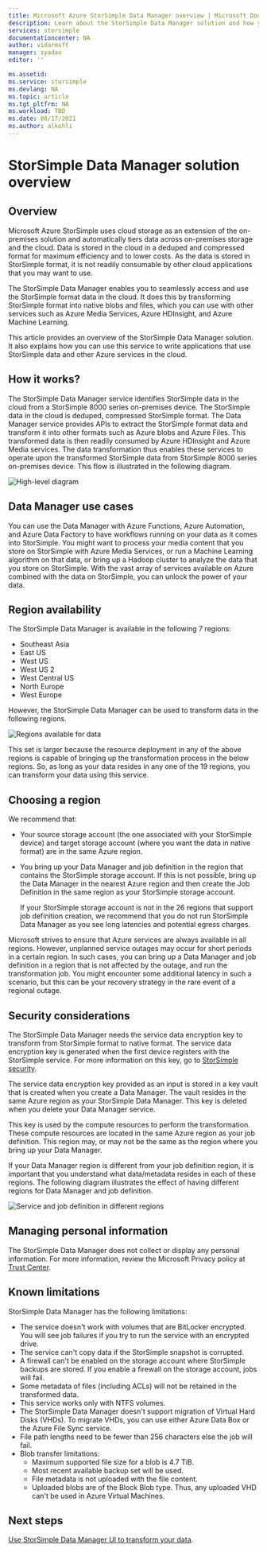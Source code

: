 ```yaml
---
title: Microsoft Azure StorSimple Data Manager overview | Microsoft Docs
description: Learn about the StorSimple Data Manager solution and how you can use this service to write applications that use StorSimple data and other Azure services.
services: storsimple
documentationcenter: NA
author: vidarmsft
manager: syadav
editor: ''

ms.assetid: 
ms.service: storsimple
ms.devlang: NA
ms.topic: article
ms.tgt_pltfrm: NA
ms.workload: TBD
ms.date: 08/17/2021
ms.author: alkohli
---
```


# StorSimple Data Manager solution overview

## Overview

Microsoft Azure StorSimple uses cloud storage as an extension of the on-premises solution and automatically tiers data across on-premises storage and the cloud. Data is stored in the cloud in a deduped and compressed format for maximum efficiency and to lower costs. As the data is stored in StorSimple format, it is not readily consumable by other cloud applications that you may want to use.

The StorSimple Data Manager enables you to seamlessly access and use the StorSimple format data in the cloud. It does this by transforming StorSimple format into native blobs and files, which you can use with other services such as Azure Media Services, Azure HDInsight, and Azure Machine Learning.

This article provides an overview of the StorSimple Data Manager solution. It also explains how you can use this service to write applications that use StorSimple data and other Azure services in the cloud.

## How it works?

The StorSimple Data Manager service identifies StorSimple data in the cloud from a StorSimple 8000 series on-premises device. The StorSimple data in the cloud is deduped, compressed StorSimple format. The Data Manager service provides APIs to extract the StorSimple format data and transform it into other formats such as Azure blobs and Azure Files. This transformed data is then readily consumed by Azure HDInsight and Azure Media services. The data transformation thus enables these services to operate upon the transformed StorSimple data from StorSimple 8000 series on-premises device. This flow is illustrated in the following diagram.

![High-level diagram](./media/storsimple-data-manager-overview/storsimple-data-manager-overview2.png)


## Data Manager use cases

You can use the Data Manager with Azure Functions, Azure Automation, and Azure Data Factory to have workflows running on your data as it comes into StorSimple. You might want to process your media content that you store on StorSimple with Azure Media Services, or run a Machine Learning algorithm on that data, or bring up a Hadoop cluster to analyze the data that you store on StorSimple. With the vast array of services available on Azure combined with the data on StorSimple, you can unlock the power of your data.


## Region availability

The StorSimple Data Manager is available in the following 7 regions:

 - Southeast Asia
 - East US
 - West US
 - West US 2
 - West Central US
 - North Europe
 - West Europe

However, the StorSimple Data Manager can be used to transform data in the following regions. 

![Regions available for data](./media/storsimple-data-manager-overview/data-manager-job-definition-different-regions-m.png)

This set is larger because the resource deployment in any of the above regions is capable of bringing up the transformation process in the below regions. So, as long as your data resides in any one of the 19 regions, you can transform your data using this service.


## Choosing a region

We recommend that:
 - Your source storage account (the one associated with your StorSimple device) and target storage account (where you want the data in native format) are in the same Azure region.
 - You bring up your Data Manager and job definition in the region that contains the StorSimple storage account. If this is not possible, bring up the Data Manager in the nearest Azure region and then create the Job Definition in the same region as your StorSimple storage account. 

    If your StorSimple storage account is not in the 26 regions that support job definition creation, we recommend that you do not run StorSimple Data Manager as you see long latencies and potential egress charges.
    
Microsoft strives to ensure that Azure services are always available in all regions. However, unplanned service outages may occur for short periods in a certain region. In such cases, you can bring up a Data Manager and job definition in a region that is not affected by the outage, and run the transformation job. You might encounter some additional latency in such a scenario, but this can be your recovery strategy in the rare event of a regional outage.

## Security considerations

The StorSimple Data Manager needs the service data encryption key to transform from StorSimple format to native format. The service data encryption key is generated when the first device registers with the StorSimple service. For more information on this key, go to [StorSimple security](storsimple-8000-security.md).

The service data encryption key provided as an input is stored in a key vault that is created when you create a Data Manager. The vault resides in the same Azure region as your StorSimple Data Manager. This key is deleted when you delete your Data Manager service.

This key is used by the compute resources to perform the transformation. These compute resources are located in the same Azure region as your job definition. This region may, or may not be the same as the region where you bring up your Data Manager.

If your Data Manager region is different from your job definition region, it is important that you understand what data/metadata resides in each of these regions. The following diagram illustrates the effect of having different regions for Data Manager and job definition.

![Service and job definition in different regions](./media/storsimple-data-manager-overview/data-manager-job-different-regions.png)

## Managing personal information

The StorSimple Data Manager does not collect or display any personal information. For more information, review the Microsoft Privacy policy at [Trust Center](https://www.microsoft.com/trustcenter).

## Known limitations

StorSimple Data Manager has the following limitations:
- The service doesn't work with volumes that are BitLocker encrypted. You will see job failures if you try to run the service with an encrypted drive.
- The service can't copy data if the StorSimple snapshot is corrupted.
- A firewall can't be enabled on the storage account where StorSimple backups are stored. If you enable a firewall on the storage account, jobs will fail. 
- Some metadata of files (including ACLs) will not be retained in the transformed data.
- This service works only with NTFS volumes.
- The StorSimple Data Manager doesn't support migration of Virtual Hard Disks (VHDs). To migrate VHDs, you can use either Azure Data Box or the Azure File Sync service.
- File path lengths need to be fewer than 256 characters else the job will fail.
- Blob transfer limitations:
  - Maximum supported file size for a blob is 4.7 TiB.
  - Most recent available backup set will be used.
  - File metadata is not uploaded with the file content.
  - Uploaded blobs are of the Block Blob type. Thus, any uploaded VHD can't be used in Azure Virtual Machines.

## Next steps

[Use StorSimple Data Manager UI to transform your data](storsimple-data-manager-ui.md).
